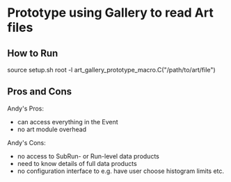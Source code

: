 # Prototype using Gallery to read Art files

## How to Run

 source setup.sh
 root -l art_gallery_prototype_macro.C\(\"/path/to/art/file\"\)

## Pros and Cons

Andy's Pros:
 * can access everything in the Event
 * no art module overhead

Andy's Cons:
 * no access to SubRun- or Run-level data products
 * need to know details of full data products
 * no configuration interface to e.g. have user choose histogram limits etc.
